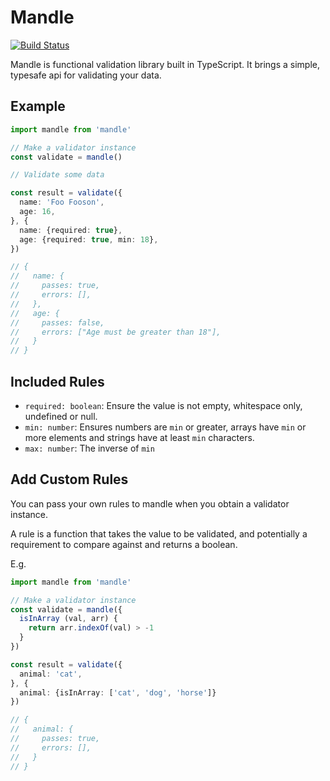 # Mandle

[![Build Status](https://semaphoreci.com/api/v1/harrygr/mandle/branches/master/badge.svg)](https://semaphoreci.com/harrygr/mandle)


Mandle is functional validation library built in TypeScript. It brings a simple, typesafe api for validating your data.

## Example

```typescript
import mandle from 'mandle'

// Make a validator instance
const validate = mandle()

// Validate some data

const result = validate({
  name: 'Foo Fooson',
  age: 16,
}, {
  name: {required: true},
  age: {required: true, min: 18},
})

// {
//   name: {
//     passes: true,
//     errors: [],
//   },
//   age: {
//     passes: false,
//     errors: ["Age must be greater than 18"],
//   }
// }
```

## Included Rules

- `required: boolean`: Ensure the value is not empty, whitespace only, undefined or null.
- `min: number`: Ensures numbers are `min` or greater, arrays have `min` or more elements and strings have at least `min` characters.
- `max: number`: The inverse of `min`

## Add Custom Rules

You can pass your own rules to mandle when you obtain a validator instance.

A rule is a function that takes the value to be validated, and potentially a requirement to compare against and returns a boolean.

E.g.

```typescript
import mandle from 'mandle'

// Make a validator instance
const validate = mandle({
  isInArray (val, arr) {
    return arr.indexOf(val) > -1
  }
})

const result = validate({
  animal: 'cat',
}, {
  animal: {isInArray: ['cat', 'dog', 'horse']}
})

// {
//   animal: {
//     passes: true,
//     errors: [],
//   }
// }
```